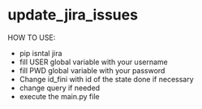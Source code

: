 # update_jira_issues
HOW TO USE:
- pip isntal jira
- fill USER global variable with your username
- fill PWD global variable with your password
- Change id_fini with id of the state done if necessary
- change query if needed
- execute the main.py file
